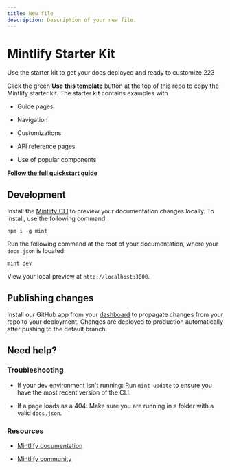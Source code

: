 ```yaml
---
title: New file
description: Description of your new file.
---
```


# Mintlify Starter Kit

Use the starter kit to get your docs deployed and ready to customize.223

Click the green **Use this template** button at the top of this repo to copy the Mintlify starter kit. The starter kit contains examples with

* Guide pages

* Navigation

* Customizations

* API reference pages

* Use of popular components

[**Follow the full quickstart guide**](https://starter.mintlify.com/quickstart)

## Development

Install the [Mintlify CLI](https://www.npmjs.com/package/mint) to preview your documentation changes locally. To install, use the following command:

```theme="github-light" theme="github-light" dark-theme="github-dark"
npm i -g mint
```

Run the following command at the root of your documentation, where your `docs.json` is located:

```theme="github-light" theme="github-light" dark-theme="github-dark"
mint dev
```

View your local preview at `http://localhost:3000`.

## Publishing changes

Install our GitHub app from your [dashboard](https://dashboard.mintlify.com/settings/organization/github-app) to propagate changes from your repo to your deployment. Changes are deployed to production automatically after pushing to the default branch.

## Need help?

### Troubleshooting

* If your dev environment isn't running: Run `mint update` to ensure you have the most recent version of the CLI.

* If a page loads as a 404: Make sure you are running in a folder with a valid `docs.json`.

### Resources

* [Mintlify documentation](https://mintlify.com/docs)

* [Mintlify community](https://mintlify.com/community)
